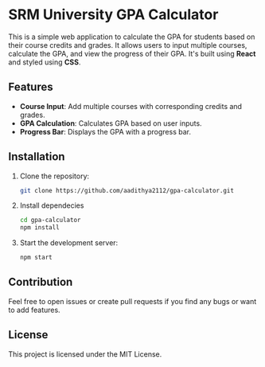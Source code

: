 # SRM University GPA Calculator

This is a simple web application to calculate the GPA for students based on their course credits and grades. It allows users to input multiple courses, calculate the GPA, and view the progress of their GPA.
It's built using **React** and styled using **CSS**.

## Features

- **Course Input**: Add multiple courses with corresponding credits and grades.
- **GPA Calculation**: Calculates GPA based on user inputs.
- **Progress Bar**: Displays the GPA with a progress bar.

## Installation

1. Clone the repository:
   ```bash
   git clone https://github.com/aadithya2112/gpa-calculator.git
   ```
2. Install dependecies
   ```bash
   cd gpa-calculator
   npm install
   ```
3. Start the development server:
   ```bash
   npm start
   ```
   
## Contribution

Feel free to open issues or create pull requests if you find any bugs or want to add features.

## License
This project is licensed under the MIT License.


